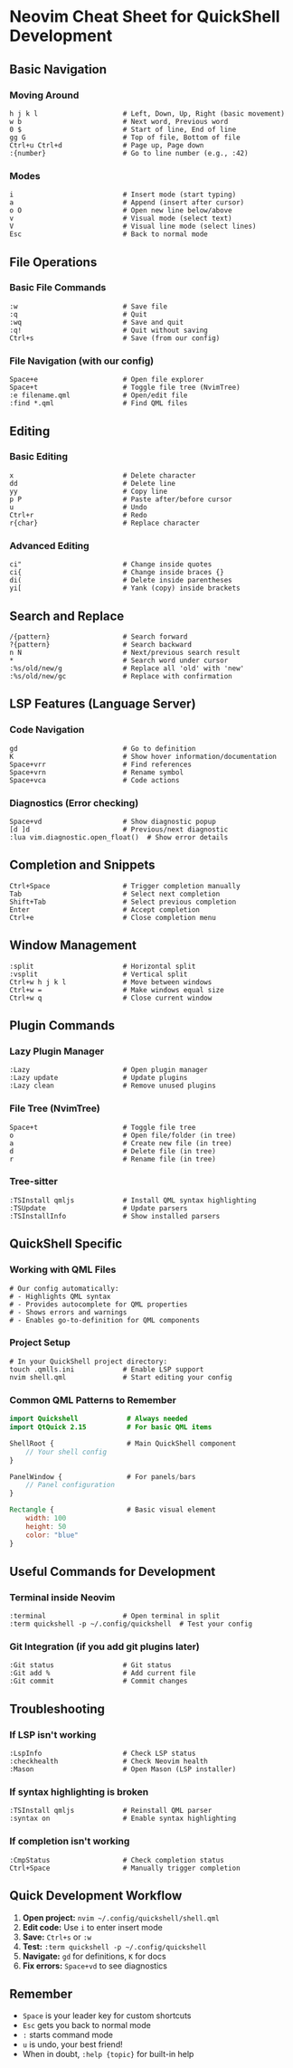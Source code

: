 # Neovim Cheat Sheet for QuickShell Development

## Basic Navigation

### Moving Around
```
h j k l                     # Left, Down, Up, Right (basic movement)
w b                         # Next word, Previous word
0 $                         # Start of line, End of line
gg G                        # Top of file, Bottom of file
Ctrl+u Ctrl+d               # Page up, Page down
:{number}                   # Go to line number (e.g., :42)
```

### Modes
```
i                           # Insert mode (start typing)
a                           # Append (insert after cursor)
o O                         # Open new line below/above
v                           # Visual mode (select text)
V                           # Visual line mode (select lines)
Esc                         # Back to normal mode
```

## File Operations

### Basic File Commands
```
:w                          # Save file
:q                          # Quit
:wq                         # Save and quit
:q!                         # Quit without saving
Ctrl+s                      # Save (from our config)
```

### File Navigation (with our config)
```
Space+e                     # Open file explorer
Space+t                     # Toggle file tree (NvimTree)
:e filename.qml             # Open/edit file
:find *.qml                 # Find QML files
```

## Editing

### Basic Editing
```
x                           # Delete character
dd                          # Delete line
yy                          # Copy line
p P                         # Paste after/before cursor
u                           # Undo
Ctrl+r                      # Redo
r{char}                     # Replace character
```

### Advanced Editing
```
ci"                         # Change inside quotes
ci{                         # Change inside braces {}
di(                         # Delete inside parentheses
yi[                         # Yank (copy) inside brackets
```

## Search and Replace
```
/{pattern}                  # Search forward
?{pattern}                  # Search backward
n N                         # Next/previous search result
*                           # Search word under cursor
:%s/old/new/g               # Replace all 'old' with 'new'
:%s/old/new/gc              # Replace with confirmation
```

## LSP Features (Language Server)

### Code Navigation
```
gd                          # Go to definition
K                           # Show hover information/documentation
Space+vrr                   # Find references
Space+vrn                   # Rename symbol
Space+vca                   # Code actions
```

### Diagnostics (Error checking)
```
Space+vd                    # Show diagnostic popup
[d ]d                       # Previous/next diagnostic
:lua vim.diagnostic.open_float()  # Show error details
```

## Completion and Snippets
```
Ctrl+Space                  # Trigger completion manually
Tab                         # Select next completion
Shift+Tab                   # Select previous completion
Enter                       # Accept completion
Ctrl+e                      # Close completion menu
```

## Window Management
```
:split                      # Horizontal split
:vsplit                     # Vertical split
Ctrl+w h j k l              # Move between windows
Ctrl+w =                    # Make windows equal size
Ctrl+w q                    # Close current window
```

## Plugin Commands

### Lazy Plugin Manager
```
:Lazy                       # Open plugin manager
:Lazy update                # Update plugins
:Lazy clean                 # Remove unused plugins
```

### File Tree (NvimTree)
```
Space+t                     # Toggle file tree
o                           # Open file/folder (in tree)
a                           # Create new file (in tree)
d                           # Delete file (in tree)
r                           # Rename file (in tree)
```

### Tree-sitter
```
:TSInstall qmljs            # Install QML syntax highlighting
:TSUpdate                   # Update parsers
:TSInstallInfo              # Show installed parsers
```

## QuickShell Specific

### Working with QML Files
```
# Our config automatically:
# - Highlights QML syntax
# - Provides autocomplete for QML properties
# - Shows errors and warnings
# - Enables go-to-definition for QML components
```

### Project Setup
```
# In your QuickShell project directory:
touch .qmlls.ini            # Enable LSP support
nvim shell.qml              # Start editing your config
```

### Common QML Patterns to Remember
```qml
import Quickshell            # Always needed
import QtQuick 2.15          # For basic QML items

ShellRoot {                  # Main QuickShell component
    // Your shell config
}

PanelWindow {                # For panels/bars
    // Panel configuration
}

Rectangle {                  # Basic visual element
    width: 100
    height: 50
    color: "blue"
}
```

## Useful Commands for Development

### Terminal inside Neovim
```
:terminal                   # Open terminal in split
:term quickshell -p ~/.config/quickshell  # Test your config
```

### Git Integration (if you add git plugins later)
```
:Git status                 # Git status
:Git add %                  # Add current file
:Git commit                 # Commit changes
```

## Troubleshooting

### If LSP isn't working
```
:LspInfo                    # Check LSP status
:checkhealth                # Check Neovim health
:Mason                      # Open Mason (LSP installer)
```

### If syntax highlighting is broken
```
:TSInstall qmljs            # Reinstall QML parser
:syntax on                  # Enable syntax highlighting
```

### If completion isn't working
```
:CmpStatus                  # Check completion status
Ctrl+Space                  # Manually trigger completion
```

## Quick Development Workflow

1. **Open project:** `nvim ~/.config/quickshell/shell.qml`
2. **Edit code:** Use `i` to enter insert mode
3. **Save:** `Ctrl+s` or `:w`
4. **Test:** `:term quickshell -p ~/.config/quickshell`
5. **Navigate:** `gd` for definitions, `K` for docs
6. **Fix errors:** `Space+vd` to see diagnostics

## Remember
- `Space` is your leader key for custom shortcuts
- `Esc` gets you back to normal mode
- `:` starts command mode
- `u` is undo, your best friend!
- When in doubt, `:help {topic}` for built-in help